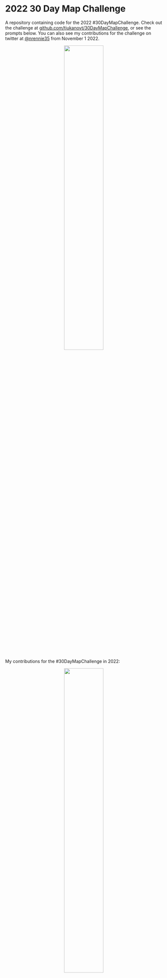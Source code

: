 # 2022 30 Day Map Challenge

A repository containing code for the 2022 #30DayMapChallenge. Check out the challenge at [github.com/tjukanovt/30DayMapChallenge](https://github.com/tjukanovt/30DayMapChallenge), or see the prompts below. You can also see my contributions for the challenge on twitter at [@nrennie35](https://twitter.com/nrennie35) from November 1 2022.

<p align="center">
<img src="images/prompts.jpg?raw=true" width="50%">
</p>

My contributions for the #30DayMapChallenge in 2022:

<p align="center">
<img src="images/2022.png?raw=true" width="50%">
</p>

### Day 1 (Points)
<p align="center">
<img src="maps/day_01.png?raw=true" width="50%">
</p>

### Day 2 (Lines)
<p align="center">
<img src="maps/day_02.png?raw=true" width="50%">
</p>

### Day 3 (Polygons)
<p align="center">
<img src="maps/day_03.png?raw=true" width="50%">
</p>

### Day 4 (Green)
<p align="center">
<img src="maps/day_04.png?raw=true" width="50%">
</p>

### Day 5 (Ukraine)
<p align="center">
<img src="maps/day_05.png?raw=true" width="50%">
</p>

### Day 6 (Network)
<p align="center">
<img src="maps/day_06.png?raw=true" width="50%">
</p>

### Day 7 (Raster)
<p align="center">
<img src="maps/day_07.png?raw=true" width="50%">
</p>

### Day 8 (OpenStreetMap Data)
<p align="center">
<img src="maps/day_08.png?raw=true" width="50%">
</p>

### Day 9 (Space)
<p align="center">
<img src="maps/day_09.png?raw=true" width="50%">
</p>

### Day 10 (A Bad Map)
<p align="center">
<img src="maps/day_10.png?raw=true" width="50%">
</p>

### Day 11 (Red)
<p align="center">
<img src="maps/day_11.png?raw=true" width="50%">
</p>

### Day 12 (Scale)
<p align="center">
<img src="maps/day_12.png?raw=true" width="50%">
</p>

### Day 13 (5 Minutes)
<p align="center">
<img src="maps/day_13.png?raw=true" width="50%">
</p>

### Day 14 (Hexagons)
<p align="center">
<img src="maps/day_14.png?raw=true" width="50%">
</p>

### Day 15 (Food / Drink)
<p align="center">
<img src="maps/day_15.png?raw=true" width="50%">
</p>

### Day 16 (Minimal)
<p align="center">
<img src="maps/day_16.png?raw=true" width="50%">
</p>

### Day 17 (Without a Computer)
<p align="center">
<img src="maps/day_17.jpg?raw=true" width="50%">
</p>

### Day 18 (Blue)
<p align="center">
<img src="maps/day_18.png?raw=true" width="50%">
</p>

### Day 19 (Globe)
<p align="center">
<img src="maps/day_19.png?raw=true" width="50%">
</p>

### Day 20 (My Favourite ...)
<p align="center">
<img src="maps/day_20.png?raw=true" width="50%">
</p>

### Day 21 (Kontur Population Data)
<p align="center">
<img src="maps/day_21.png?raw=true" width="50%">
</p>

### Day 22 (NULL)
<p align="center">
<img src="maps/day_22.png?raw=true" width="50%">
</p>

### Day 23 (Movement)
<p align="center">
<img src="maps/day_23.png?raw=true" width="50%">
</p>

### Day 24 (Fantasy))
<p align="center">
<img src="maps/day_24.png?raw=true" width="50%">
</p>

### Day 25 (Two Colours)
<p align="center">
<img src="maps/day_25.png?raw=true" width="50%">
</p>

### Day 26 (Islands)
<p align="center">
<img src="maps/day_26.png?raw=true" width="50%">
</p>

### Day 27 (Music)
<p align="center">
<img src="maps/day_27.png?raw=true" width="50%">
</p>

### Day 28 (3D)
<p align="center">
<img src="maps/day_28.png?raw=true" width="50%">
</p>

### Day 29 (Out of Comfort Zone)
<p align="center">
<img src="maps/day_29.png?raw=true" width="50%">
</p>

### Day 30 (Remix)
<p align="center">
<img src="maps/day_30.png?raw=true" width="50%">
</p>
